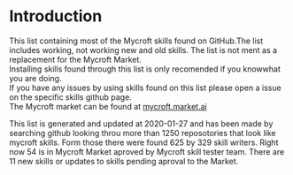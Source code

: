 # Introduction
This list containing most of the Mycroft skills found on GitHub.The list includes working, not working new and old skills. The list is not ment as a replacement for the Mycroft Market.  
Installing skills found through this list is only recomended if you knowwhat you are doing.  
If you have any issues by using skills found on this list please open a issue on the specific skills github page.  
The Mycroft market can be found at [mycroft.market.ai](http://mycroft.market.ai)  
  
This list is generated and updated at 2020-01-27 and has been made by searching github looking throu more than 1250 reposotories that look like mycroft skills. Form those there were found 625 by 329 skill writers. Right now 54 is in Mycroft Market aproved by Mycroft skill tester team. There are 11 new skills or updates to skills pending aproval to the Market.